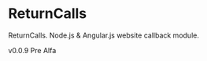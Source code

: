 ReturnCalls
===========

ReturnCalls. Node.js &amp; Angular.js website callback module.

v0.0.9 Pre Alfa